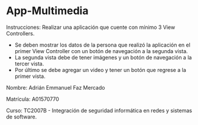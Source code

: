 # App-Multimedia

Instrucciones: Realizar una aplicación que cuente con mínimo 3 View Controllers.
- Se deben mostrar los datos de la persona que realizó la aplicación en el primer View Controller con un botón de navegación a la segunda vista.
- La segunda vista debe de tener imágenes y un botón de navegación a la tercer vista.
- Por último se debe agregar un video y tener un botón que regrese a la primer vista.

Nombre: Adrián Emmanuel Faz Mercado

Matrícula: A01570770

Curso: TC2007B - Integración de seguridad informática en redes y sistemas de software.
